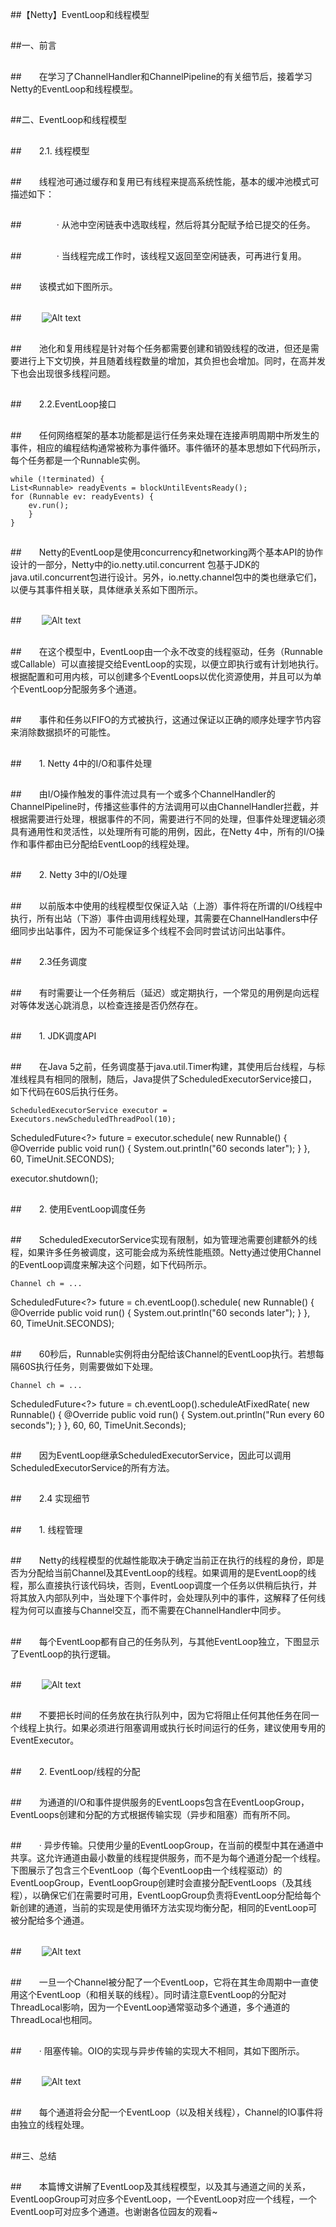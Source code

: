 ##【Netty】EventLoop和线程模型

##
##一、前言

##
##　　在学习了ChannelHandler和ChannelPipeline的有关细节后，接着学习Netty的EventLoop和线程模型。

##
##二、EventLoop和线程模型

##
##　　2.1. 线程模型

##
##　　线程池可通过缓存和复用已有线程来提高系统性能，基本的缓冲池模式可描述如下：

##
##　　　　· 从池中空闲链表中选取线程，然后将其分配赋予给已提交的任务。

##
##　　　　· 当线程完成工作时，该线程又返回至空闲链表，可再进行复用。

##
##　　该模式如下图所示。

##
##　　 ![Alt text](../md/img/616953-20170525091821200-1581512650.png)

##
##　　池化和复用线程是针对每个任务都需要创建和销毁线程的改进，但还是需要进行上下文切换，并且随着线程数量的增加，其负担也会增加。同时，在高并发下也会出现很多线程问题。

##
##　　2.2.EventLoop接口

##
##　　任何网络框架的基本功能都是运行任务来处理在连接声明周期中所发生的事件，相应的编程结构通常被称为事件循环。事件循环的基本思想如下代码所示，每个任务都是一个Runnable实例。　　	while (!terminated) {    List<Runnable> readyEvents = blockUntilEventsReady();    for (Runnable ev: readyEvents) {        ev.run();    	}	}

##
##　　Netty的EventLoop是使用concurrency和networking两个基本API的协作设计的一部分，Netty中的io.netty.util.concurrent 包基于JDK的java.util.concurrent包进行设计。另外，io.netty.channel包中的类也继承它们，以便与其事件相关联，具体继承关系如下图所示。

##
##　　 ![Alt text](../md/img/616953-20170525094442060-2117724186.png)

##
##　　在这个模型中，EventLoop由一个永不改变的线程驱动，任务（Runnable或Callable）可以直接提交给EventLoop的实现，以便立即执行或有计划地执行。根据配置和可用内核，可以创建多个EventLoops以优化资源使用，并且可以为单个EventLoop分配服务多个通道。

##
##　　事件和任务以FIFO的方式被执行，这通过保证以正确的顺序处理字节内容来消除数据损坏的可能性。

##
##　　1. Netty 4中的I/O和事件处理

##
##　　由I/O操作触发的事件流过具有一个或多个ChannelHandler的ChannelPipeline时，传播这些事件的方法调用可以由ChannelHandler拦截，并根据需要进行处理，根据事件的不同，需要进行不同的处理，但事件处理逻辑必须具有通用性和灵活性，以处理所有可能的用例，因此，在Netty 4中，所有的I/O操作和事件都由已分配给EventLoop的线程处理。

##
##　　2. Netty 3中的I/O处理

##
##　　以前版本中使用的线程模型仅保证入站（上游）事件将在所谓的I/O线程中执行，所有出站（下游）事件由调用线程处理，其需要在ChannelHandlers中仔细同步出站事件，因为不可能保证多个线程不会同时尝试访问出站事件。

##
##　　2.3任务调度

##
##　　有时需要让一个任务稍后（延迟）或定期执行，一个常见的用例是向远程对等体发送心跳消息，以检查连接是否仍然存在。

##
##　　1. JDK调度API

##
##　　在Java 5之前，任务调度基于java.util.Timer构建，其使用后台线程，与标准线程具有相同的限制，随后，Java提供了ScheduledExecutorService接口，如下代码在60S后执行任务。　　	ScheduledExecutorService executor = Executors.newScheduledThreadPool(10);ScheduledFuture<?> future = executor.schedule(    new Runnable() {        @Override        public void run() {            System.out.println("60 seconds later");        	}    	}, 60, TimeUnit.SECONDS);    executor.shutdown();

##
##　　2. 使用EventLoop调度任务

##
##　　ScheduledExecutorService实现有限制，如为管理池需要创建额外的线程，如果许多任务被调度，这可能会成为系统性能瓶颈。Netty通过使用Channel的EventLoop调度来解决这个问题，如下代码所示。　　	Channel ch = ...ScheduledFuture<?> future = ch.eventLoop().schedule(    new Runnable() {    @Override    public void run() {        System.out.println("60 seconds later");    	}	}, 60, TimeUnit.SECONDS);

##
##　　60秒后，Runnable实例将由分配给该Channel的EventLoop执行。若想每隔60S执行任务，则需要做如下处理。　　	Channel ch = ...ScheduledFuture<?> future = ch.eventLoop().scheduleAtFixedRate(    new Runnable() {    @Override    public void run() {        System.out.println("Run every 60 seconds");    	}	}, 60, 60, TimeUnit.Seconds);

##
##　　因为EventLoop继承ScheduledExecutorService，因此可以调用ScheduledExecutorService的所有方法。

##
##　　2.4 实现细节

##
##　　1. 线程管理

##
##　　Netty的线程模型的优越性能取决于确定当前正在执行的线程的身份，即是否为分配给当前Channel及其EventLoop的线程。如果调用的是EventLoop的线程，那么直接执行该代码块，否则，EventLoop调度一个任务以供稍后执行，并将其放入内部队列中，当处理下个事件时，会处理队列中的事件，这解释了任何线程为何可以直接与Channel交互，而不需要在ChannelHandler中同步。

##
##　　每个EventLoop都有自己的任务队列，与其他EventLoop独立，下图显示了EventLoop的执行逻辑。

##
##　　 ![Alt text](../md/img/616953-20170525103309154-1181238196.png)

##
##　　不要把长时间的任务放在执行队列中，因为它将阻止任何其他任务在同一个线程上执行。如果必须进行阻塞调用或执行长时间运行的任务，建议使用专用的EventExecutor。

##
##　　2. EventLoop/线程的分配

##
##　　为通道的I/O和事件提供服务的EventLoops包含在EventLoopGroup，EventLoops创建和分配的方式根据传输实现（异步和阻塞）而有所不同。

##
##　　· 异步传输。只使用少量的EventLoopGroup，在当前的模型中其在通道中共享。这允许通道由最小数量的线程提供服务，而不是为每个通道分配一个线程。下图展示了包含三个EventLoop（每个EventLoop由一个线程驱动）的EventLoopGroup，EventLoopGroup创建时会直接分配EventLoops（及其线程），以确保它们在需要时可用，EventLoopGroup负责将EventLoop分配给每个新创建的通道，当前的实现是使用循环方法实现均衡分配，相同的EventLoop可被分配给多个通道。

##
##　　 ![Alt text](../md/img/616953-20170525104652044-271516502.png)

##
##　　一旦一个Channel被分配了一个EventLoop，它将在其生命周期中一直使用这个EventLoop（和相关联的线程）。同时请注意EventLoop的分配对ThreadLocal影响，因为一个EventLoop通常驱动多个通道，多个通道的ThreadLocal也相同。

##
##　　· 阻塞传输。OIO的实现与异步传输的实现大不相同，其如下图所示。

##
##　　 ![Alt text](../md/img/616953-20170525105433013-465005327.png)

##
##　　每个通道将会分配一个EventLoop（以及相关线程），Channel的IO事件将由独立的线程处理。

##
##三、总结

##
##　　本篇博文讲解了EventLoop及其线程模型，以及其与通道之间的关系，EventLoopGroup可对应多个EventLoop，一个EventLoop对应一个线程，一个EventLoop可对应多个通道。也谢谢各位园友的观看~
